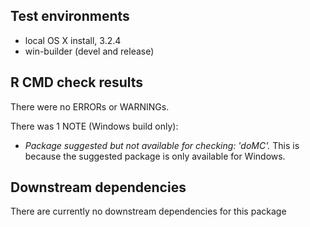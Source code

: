 ## Test environments
* local OS X install, 3.2.4
* win-builder (devel and release)

## R CMD check results
There were no ERRORs or WARNINGs. 

There was 1 NOTE (Windows build only):

* *Package suggested but not available for checking: 'doMC'.* This is because the suggested package is only available for Windows.

## Downstream dependencies
There are currently no downstream dependencies for this package